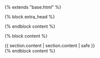 {% extends "base.html" %}

{% block extra_head %}
<link rel="stylesheet" href="{{ get_url(path="gdoc.css", trailing_slash=false) }}">
{% endblock content %}

{% block content %}
<div class="post embed">
{{ section.content | 
section.content | safe }}
</div>
{% endblock content %}